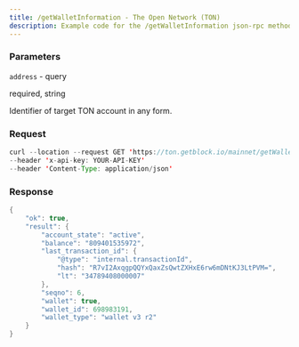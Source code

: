 ```yaml
---
title: /getWalletInformation - The Open Network (TON)
description: Example code for the /getWalletInformation json-rpc method. Сomplete guide on how to use /getWalletInformation json-rpc in GetBlock.io Web3 documentation.
---
```


### Parameters


`address` - query

required, string

Identifier of target TON account in any form.

### Request

``` java
curl --location --request GET 'https://ton.getblock.io/mainnet/getWalletInformation?address=EQAFPsHznqgqPUZQVyUBmWxpNwReAIuepKo_BjLiS-C05XB_' 
--header 'x-api-key: YOUR-API-KEY' 
--header 'Content-Type: application/json'
```

###  Response

``` java
{
    "ok": true,
    "result": {
        "account_state": "active",
        "balance": "809401535972",
        "last_transaction_id": {
            "@type": "internal.transactionId",
            "hash": "R7vI2AxqgpQQYxQaxZsQwtZXHxE6rw6mDNtKJ3LtPVM=",
            "lt": "34789408000007"
        },
        "seqno": 6,
        "wallet": true,
        "wallet_id": 698983191,
        "wallet_type": "wallet v3 r2"
    }
}
```

